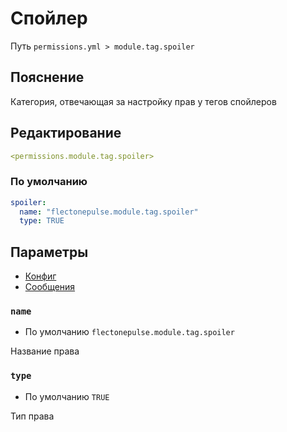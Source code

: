 # Спойлер
Путь `permissions.yml > module.tag.spoiler`

## Пояснение
Категория, отвечающая за настройку прав у тегов спойлеров

## Редактирование
```yaml
<permissions.module.tag.spoiler>
```

### По умолчанию
```yaml
spoiler:
  name: "flectonepulse.module.tag.spoiler"
  type: TRUE
```

## Параметры

- [Конфиг](/ru/config/module/tag/spoiler/)
- [Сообщения](/ru/messages/ru_ru/module/tag/spoiler/)

### `name`
- По умолчанию `flectonepulse.module.tag.spoiler`

Название права

### `type`
- По умолчанию `TRUE`

Тип права

<!--@include: @/ru/parts/permission.md-->

